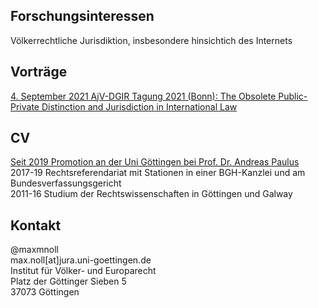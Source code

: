 ## Forschungsinteressen
Völkerrechtliche Jurisdiktion, insbesondere hinsichtich des Internets

## Vorträge
[4. September 2021 AjV-DGIR Tagung 2021 (Bonn): The Obsolete Public-Private Distinction and Jurisdiction in International Law](https://twitter.com/AjVGermany/status/1376503351421067269)

## CV
[Seit 2019 Promotion an der Uni Göttingen bei Prof. Dr. Andreas Paulus](https://www.uni-goettingen.de/de/428949.html)  
2017-19 Rechtsreferendariat mit Stationen in einer BGH-Kanzlei und am Bundesverfassungsgericht  
2011-16 Studium der Rechtswissenschaften in Göttingen und Galway  

## Kontakt
@maxmnoll  
max.noll[at]jura.uni-goettingen.de  
Institut für Völker- und Europarecht  
Platz der Göttinger Sieben 5  
37073 Göttingen  
